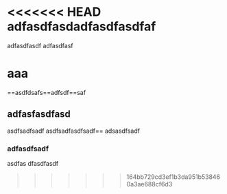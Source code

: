 <<<<<<< HEAD
adfasdfasdadfasdfasdfaf
=======
adfasdfasdf
adfasdfasf
# aaa
==asdfdsafs==adfsdf==saf
## adfasfasdfasd
asdfsadfsadf
asdfsadfasdfsadf==
adsasdfsadf
### adfasdfsadf
asdfas
dfasdfasdf
>>>>>>> 164bb729cd3ef1b3da951b538460a3ae688cf6d3
